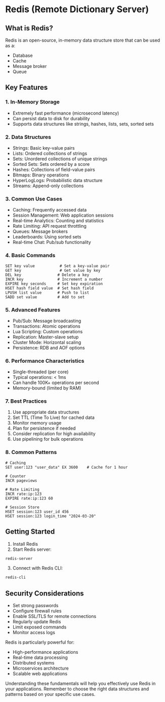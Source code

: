 # Redis (Remote Dictionary Server)

## What is Redis?

Redis is an open-source, in-memory data structure store that can be used as a:

- Database
- Cache
- Message broker
- Queue

## Key Features

### 1. In-Memory Storage

- Extremely fast performance (microsecond latency)
- Can persist data to disk for durability
- Supports data structures like strings, hashes, lists, sets, sorted sets

### 2. Data Structures

- Strings: Basic key-value pairs
- Lists: Ordered collections of strings
- Sets: Unordered collections of unique strings
- Sorted Sets: Sets ordered by a score
- Hashes: Collections of field-value pairs
- Bitmaps: Binary operations
- HyperLogLogs: Probabilistic data structure
- Streams: Append-only collections

### 3. Common Use Cases

- Caching: Frequently accessed data
- Session Management: Web application sessions
- Real-time Analytics: Counting and statistics
- Rate Limiting: API request throttling
- Queues: Message brokers
- Leaderboards: Using sorted sets
- Real-time Chat: Pub/sub functionality

### 4. Basic Commands

```
SET key value           # Set a key-value pair
GET key                 # Get value by key
DEL key                # Delete a key
INCR key               # Increment a number
EXPIRE key seconds     # Set key expiration
HSET hash field value  # Set hash field
LPUSH list value       # Push to list
SADD set value         # Add to set
```

### 5. Advanced Features

- Pub/Sub: Message broadcasting
- Transactions: Atomic operations
- Lua Scripting: Custom operations
- Replication: Master-slave setup
- Cluster Mode: Horizontal scaling
- Persistence: RDB and AOF options

### 6. Performance Characteristics

- Single-threaded (per core)
- Typical operations: < 1ms
- Can handle 100K+ operations per second
- Memory-bound (limited by RAM)

### 7. Best Practices

1. Use appropriate data structures
2. Set TTL (Time To Live) for cached data
3. Monitor memory usage
4. Plan for persistence if needed
5. Consider replication for high availability
6. Use pipelining for bulk operations

### 8. Common Patterns

```redis
# Caching
SET user:123 "user_data" EX 3600    # Cache for 1 hour

# Counter
INCR pageviews

# Rate Limiting
INCR rate:ip:123
EXPIRE rate:ip:123 60

# Session Store
HSET session:123 user_id 456
HSET session:123 login_time "2024-03-20"
```

## Getting Started

1. Install Redis
2. Start Redis server:

```bash
redis-server
```

3. Connect with Redis CLI:

```bash
redis-cli
```

## Security Considerations

- Set strong passwords
- Configure firewall rules
- Enable SSL/TLS for remote connections
- Regularly update Redis
- Limit exposed commands
- Monitor access logs

Redis is particularly powerful for:

- High-performance applications
- Real-time data processing
- Distributed systems
- Microservices architecture
- Scalable web applications

Understanding these fundamentals will help you effectively use Redis in your applications. Remember to choose the right data structures and patterns based on your specific use cases.
